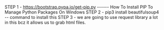 STEP 1 - https://bootstrap.pypa.io/get-pip.py ------ How To Install PIP To Manage Python Packages On Windows
STEP 2 - pip3 install beautifulsoup4 -- command to install this
STEP 3 - we are going to use request library a lot in this bcz it allows us to grab html files.

